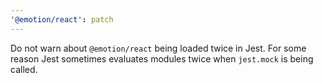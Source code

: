 ```yaml
---
'@emotion/react': patch
---
```


Do not warn about `@emotion/react` being loaded twice in Jest. For some reason Jest sometimes evaluates modules twice when `jest.mock` is being called.
